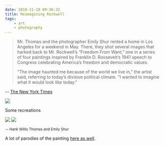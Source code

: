 ```yaml
---
date: 2018-11-18 09:36:32
title: Reimagining Rockwell
tags:
    - art
    - photography
---
```


> Mr. Thomas and the photographer Emily Shur rented a home in Los Angeles for a weekend in May. There, they shot several images that harked back to Mr. Rockwell’s “Freedom From Want,” one in a series of four paintings inspired by Franklin D. Roosevelt’s 1941 speech to Congress celebrating America’s freedom and democratic values.
>
> "The image haunted me because of the world we live in," the artist said, referring to today’s divisive political climate. "I wanted to imagine what it would look like today."

-- [The New York Times](https://www.nytimes.com/2018/11/08/arts/norman-rockwell-freedom.html)

![](/misc/f/freedom_from_want_3.jpg)

Some recreations

![](/misc/f/freedom_from_want_2.jpg)
![](/misc/f/freedom_from_want_1.jpg)

<small class="credit">-- Hank Willis Thomas and Emily Shur</small>

A lot of parodies of the painting [here as well](http://www.ifitshipitshere.com/37-best-parodies-rockwells-freedom-want-aka-thanksgiving-dinner).
